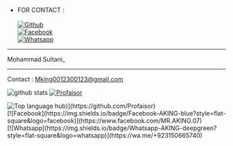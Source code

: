* FOR CONTACT :
<b></b> </br> <br>[![Github](https://img.shields.io/badge/Github-Profaisor-dimgray?style=flat-square&logo=github)](https://github.com/Profaisor)<br> [![Facebook](https://img.shields.io/badge/Facebook-Mohammad-sultani-blue?style=flat-square&logo=facebook)](https://www.facebook.com/Mohammad.sultani.1122)<br> [![Whatsapp](https://img.shields.io/badge/Whatsapp-MR-Mohammad-Sultani-deepgreen?style=flat-square&logo=whatsapp)](https://wa.me/+989378145384)
&nbsp;&nbsp;     &nbsp;&nbsp;    &nbsp;&nbsp;   &nbsp;&nbsp;   &nbsp;&nbsp;   
___
Mohammad Sultani_
___
Contact : Mking0012300123@gmail.com

![github stats](https://github-readme-stats.vercel.app/api?username=Profaisor&show_icons=true&theme=dark)
<a href="https://github.com/Profaisor/Profaisor"><img title="Profaisor" src="https://github-readme-stats.vercel.app/api/pin/?username=Profaisor&repo=Profaisor&theme=vision-friendly-dark"></a>

  <img src="https://github-readme-stats.vercel.app/api/top-langs/?username=Profaisor&layout=compact" alt="Top language">
hub)](https://github.com/Profaisor)<br> [![Facebook](https://img.shields.io/badge/Facebook-AKING-blue?style=flat-square&logo=facebook)](https://www.facebook.com/MR.AKING.07)<br> [![Whatsapp](https://img.shields.io/badge/Whatsapp-AKING-deepgreen?style=flat-square&logo=whatsapp)](https://wa.me/+923150665740)
&nbsp;&nbsp;     &nbsp;&nbsp;    &nbsp;&nbsp;   &nbsp;&nbsp;   &nbsp;&nbsp;   
